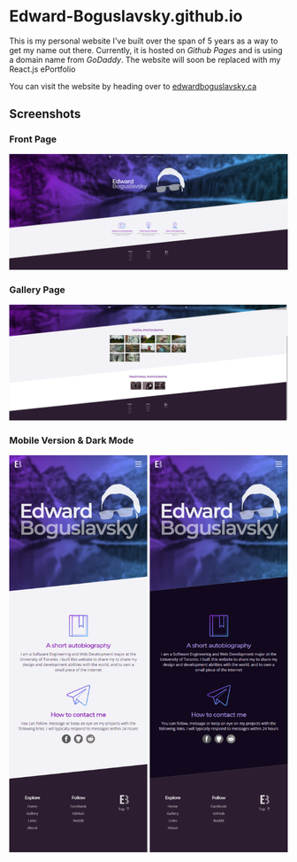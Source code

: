 # Edward-Boguslavsky.github.io

This is my personal website I've built over the span of 5 years as a way to get my name out there. Currently, it is hosted on _Github Pages_ and is using a domain name from _GoDaddy_. The website will soon be replaced with my React.js ePortfolio

You can visit the website by heading over to [edwardboguslavsky.ca](http://www.edwardboguslavsky.ca)

## Screenshots

### Front Page

![Front page screenshot](https://github.com/Edward-Boguslavsky/Edward-Boguslavsky.github.io/blob/main/images/README/front_page.png?raw=true)

### Gallery Page

![Gallery page screenshot](https://github.com/Edward-Boguslavsky/Edward-Boguslavsky.github.io/blob/main/images/README/gallery_page.png?raw=true)

### Mobile Version & Dark Mode

![Dark mode screenshot](https://github.com/Edward-Boguslavsky/Edward-Boguslavsky.github.io/blob/main/images/README/dark_mode.png?raw=true)